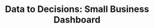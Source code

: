 ---
highlight: "false" 
title: "Data to Decisions: Small Business Dashboard"
description: "Small Business Dashboard pulls from the Federal Procurement Database System (FPDS) plus Category Management data augmentations.Note that DOD and military branch obligation data may be delayed up to 90 days; other departments' reporting is through date indicated within dashboard"
url-link: "https://d2d.gsa.gov/report/small-business-dashboard"
type: "HTML"
gov-only: "false"
is-external: "true"
publication-date: "August 01, 2023"
reading-time: "5"
resource-type: "tool"
filter: "market-intelligence"
audience: "industry-all-businesses"
branded-offerings: "market-it-data-intelligence"
---